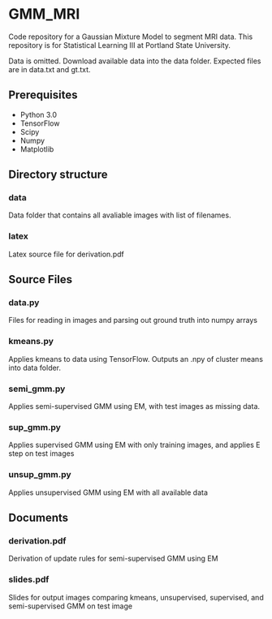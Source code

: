 # GMM_MRI

Code repository for a Gaussian Mixture Model to segment MRI data. This repository is for Statistical Learning III at Portland State University.

Data is omitted. Download available data into the data folder. Expected files are in data.txt and gt.txt.

## Prerequisites
* Python 3.0
* TensorFlow
* Scipy
* Numpy
* Matplotlib

## Directory structure
### data
Data folder that contains all avaliable images with list of filenames.
### latex
Latex source file for derivation.pdf

## Source Files
### data.py
Files for reading in images and parsing out ground truth into numpy arrays
### kmeans.py
Applies kmeans to data using TensorFlow. Outputs an .npy of cluster means into data folder.
### semi_gmm.py
Applies semi-supervised GMM using EM, with test images as missing data.
### sup_gmm.py
Applies supervised GMM using EM with only training images, and applies E step on test images
### unsup_gmm.py
Applies unsupervised GMM using EM with all available data

## Documents
### derivation.pdf
Derivation of update rules for semi-supervised GMM using EM
### slides.pdf
Slides for output images comparing kmeans, unsupervised, supervised, and semi-supervised GMM on test image

